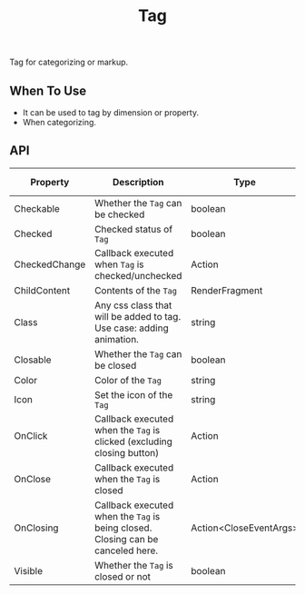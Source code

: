 ﻿---
category: Components
type: Data Display
title: Tag
cover: https://gw.alipayobjects.com/zos/alicdn/cH1BOLfxC/Tag.svg
---

Tag for categorizing or markup.

## When To Use

- It can be used to tag by dimension or property.
- When categorizing.

## API

| Property | Description | Type | Default Value | Version | 
| --- | --- | --- | --- | --- |
| Checkable | Whether the `Tag` can be checked | boolean         | false       |
| Checked | 	Checked status of `Tag` | boolean         |false       |
| CheckedChange | Callback executed when `Tag` is checked/unchecked| Action<bool>         |-       |
| ChildContent | Contents of the `Tag`| RenderFragment  |-       |
| Class | Any css class that will be added to tag. Use case: adding animation. | string   | -  | 0.9 
| Closable | Whether the `Tag` can be closed| boolean         | false       |
| Color | Color of the `Tag` | string   | "default"         |
| Icon | Set the icon of the `Tag`  | string        | -         |
| OnClick | Callback executed when the `Tag` is clicked (excluding closing button) | Action | -         |
| OnClose | Callback executed when the `Tag` is closed     | Action<MouseEventArgs>        | -         |
| OnClosing | Callback executed when the `Tag` is being closed. Closing can be canceled here.     | Action<CloseEventArgs<MouseEventArgs>>        | -         |
| Visible | Whether the `Tag` is closed or not | boolean         | true         |